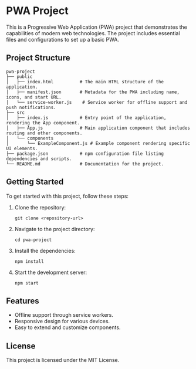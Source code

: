 # PWA Project

This is a Progressive Web Application (PWA) project that demonstrates the capabilities of modern web technologies. The project includes essential files and configurations to set up a basic PWA.

## Project Structure

```
pwa-project
├── public
│   ├── index.html          # The main HTML structure of the application.
│   ├── manifest.json       # Metadata for the PWA including name, icons, and start URL.
│   └── service-worker.js    # Service worker for offline support and push notifications.
├── src
│   ├── index.js            # Entry point of the application, rendering the App component.
│   ├── App.js              # Main application component that includes routing and other components.
│   └── components
│       └── ExampleComponent.js # Example component rendering specific UI elements.
├── package.json            # npm configuration file listing dependencies and scripts.
└── README.md               # Documentation for the project.
```

## Getting Started

To get started with this project, follow these steps:

1. Clone the repository:
   ```
   git clone <repository-url>
   ```

2. Navigate to the project directory:
   ```
   cd pwa-project
   ```

3. Install the dependencies:
   ```
   npm install
   ```

4. Start the development server:
   ```
   npm start
   ```

## Features

- Offline support through service workers.
- Responsive design for various devices.
- Easy to extend and customize components.

## License

This project is licensed under the MIT License.